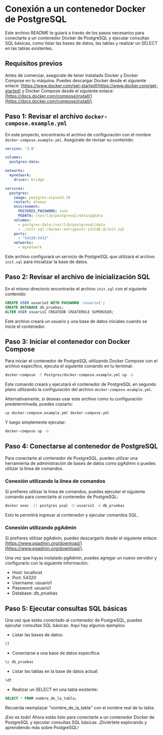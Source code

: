 # Conexión a un contenedor Docker de PostgreSQL

Este archivo README te guiará a través de los pasos necesarios para conectarte a un contenedor Docker de PostgreSQL y ejecutar consultas SQL básicas, como listar las bases de datos, las tablas y realizar un SELECT en las tablas existentes.

## Requisitos previos

Antes de comenzar, asegúrate de tener instalado Docker y Docker Compose en tu máquina. Puedes descargar Docker desde el siguiente enlace: [https://www.docker.com/get-started](https://www.docker.com/get-started) y Docker Compose desde el siguiente enlace: [https://docs.docker.com/compose/install/](https://docs.docker.com/compose/install/).

## Paso 1: Revisar el archivo `docker-compose.example.yml`

En este proyecto, encontrarás el archivo de configuración con el nombre `docker-compose.example.yml`. Asegúrate de revisar su contenido:

```yaml
version: '3.8'

volumes:
  postgres-data:

networks:
  mynetwork:
    driver: bridge

services:
  postgres:
    image: postgres:alpine3.19
    restart: always
    environment:
      POSTGRES_PASSWORD: root
      PGDATA: /var/lib/postgresql/data/pgdata
    volumes:
      - postgres-data:/var/lib/postgresql/data
      - ./init.sql:/docker-entrypoint-initdb.d/init.sql
    ports:
      - "54320:5432"
    networks:
      - mynetwork
```

Este archivo configurará un servicio de PostgreSQL que utilizará el archivo `init.sql` para inicializar la base de datos.

## Paso 2: Revisar el archivo de inicialización SQL

En el mismo directorio encontrarás el archivo `init.sql` con el siguiente contenido:

```sql
CREATE USER usuario1 WITH PASSWORD 'usuario1';
CREATE DATABASE db_pruebas;
ALTER USER usuario1 CREATEDB CREATEROLE SUPERUSER;
```

Este archivo creará un usuario y una base de datos iniciales cuando se inicie el contenedor.

## Paso 3: Iniciar el contenedor con Docker Compose

Para iniciar el contenedor de PostgreSQL utilizando Docker Compose con el archivo específico, ejecuta el siguiente comando en tu terminal:

```sh
docker-compose -f Postgres/docker-compose.example.yml up -d
```

Este comando creará y ejecutará el contenedor de PostgreSQL en segundo plano utilizando la configuración del archivo `docker-compose.example.yml`.

Alternativamente, si deseas usar este archivo como tu configuración predeterminada, puedes copiarlo:

```sh
cp docker-compose.example.yml docker-compose.yml
```

Y luego simplemente ejecutar:

```sh
docker-compose up -d
```

## Paso 4: Conectarse al contenedor de PostgreSQL

Para conectarte al contenedor de PostgreSQL, puedes utilizar una herramienta de administración de bases de datos como pgAdmin o puedes utilizar la línea de comandos.

### Conexión utilizando la línea de comandos

Si prefieres utilizar la línea de comandos, puedes ejecutar el siguiente comando para conectarte al contenedor de PostgreSQL:

```sh
docker exec -it postgres psql -U usuario1 -d db_pruebas
```

Esto te permitirá ingresar al contenedor y ejecutar comandos SQL.

### Conexión utilizando pgAdmin

Si prefieres utilizar pgAdmin, puedes descargarlo desde el siguiente enlace: [https://www.pgadmin.org/download/](https://www.pgadmin.org/download/).

Una vez que hayas instalado pgAdmin, puedes agregar un nuevo servidor y configurarlo con la siguiente información:

- Host: localhost
- Port: 54320
- Username: usuario1
- Password: usuario1
- Database: db_pruebas

## Paso 5: Ejecutar consultas SQL básicas

Una vez que estés conectado al contenedor de PostgreSQL, puedes ejecutar consultas SQL básicas. Aquí hay algunos ejemplos:

- Listar las bases de datos:

```sql
\l
```

- Conectarse a una base de datos específica:

```sql
\c db_pruebas
```

- Listar las tablas en la base de datos actual:

```sql
\dt
```

- Realizar un SELECT en una tabla existente:

```sql
SELECT * FROM nombre_de_la_tabla;
```

Recuerda reemplazar "nombre_de_la_tabla" con el nombre real de tu tabla.

¡Eso es todo! Ahora estás listo para conectarte a un contenedor Docker de PostgreSQL y ejecutar consultas SQL básicas. ¡Diviértete explorando y aprendiendo más sobre PostgreSQL!
